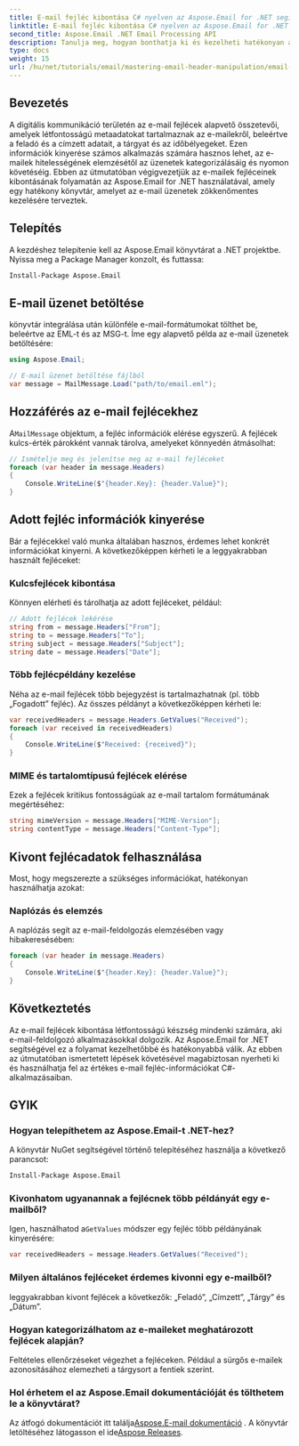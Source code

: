 ```yaml
---
title: E-mail fejléc kibontása C# nyelven az Aspose.Email for .NET segítségével
linktitle: E-mail fejléc kibontása C# nyelven az Aspose.Email for .NET segítségével
second_title: Aspose.Email .NET Email Processing API
description: Tanulja meg, hogyan bonthatja ki és kezelheti hatékonyan az e-mail fejléceket C#-alkalmazásaiban a hatékony Aspose.Email for .NET könyvtár segítségével. Ez az átfogó útmutató lépésről lépésre tartalmazza a kulcsfejléc-információk elérését.
type: docs
weight: 15
url: /hu/net/tutorials/email/mastering-email-header-manipulation/email-header-extraction/
---
```

## Bevezetés

A digitális kommunikáció területén az e-mail fejlécek alapvető összetevői, amelyek létfontosságú metaadatokat tartalmaznak az e-mailekről, beleértve a feladó és a címzett adatait, a tárgyat és az időbélyegeket. Ezen információk kinyerése számos alkalmazás számára hasznos lehet, az e-mailek hitelességének elemzésétől az üzenetek kategorizálásáig és nyomon követéséig. Ebben az útmutatóban végigvezetjük az e-mailek fejléceinek kibontásának folyamatán az Aspose.Email for .NET használatával, amely egy hatékony könyvtár, amelyet az e-mail üzenetek zökkenőmentes kezelésére terveztek.

## Telepítés

A kezdéshez telepítenie kell az Aspose.Email könyvtárat a .NET projektbe. Nyissa meg a Package Manager konzolt, és futtassa:

```bash
Install-Package Aspose.Email
```

## E-mail üzenet betöltése

könyvtár integrálása után különféle e-mail-formátumokat tölthet be, beleértve az EML-t és az MSG-t. Íme egy alapvető példa az e-mail üzenetek betöltésére:

```csharp
using Aspose.Email;

// E-mail üzenet betöltése fájlból
var message = MailMessage.Load("path/to/email.eml");
```

## Hozzáférés az e-mail fejlécekhez

 A`MailMessage` objektum, a fejléc információk elérése egyszerű. A fejlécek kulcs-érték párokként vannak tárolva, amelyeket könnyedén átmásolhat:

```csharp
// Ismételje meg és jelenítse meg az e-mail fejléceket
foreach (var header in message.Headers)
{
    Console.WriteLine($"{header.Key}: {header.Value}");
}
```

## Adott fejléc információk kinyerése

Bár a fejlécekkel való munka általában hasznos, érdemes lehet konkrét információkat kinyerni. A következőképpen kérheti le a leggyakrabban használt fejléceket:

### Kulcsfejlécek kibontása

Könnyen elérheti és tárolhatja az adott fejléceket, például:

```csharp
// Adott fejlécek lekérése
string from = message.Headers["From"];
string to = message.Headers["To"];
string subject = message.Headers["Subject"];
string date = message.Headers["Date"];
```

### Több fejlécpéldány kezelése

Néha az e-mail fejlécek több bejegyzést is tartalmazhatnak (pl. több „Fogadott” fejléc). Az összes példányt a következőképpen kérheti le:

```csharp
var receivedHeaders = message.Headers.GetValues("Received");
foreach (var received in receivedHeaders)
{
    Console.WriteLine($"Received: {received}");
}
```

### MIME és tartalomtípusú fejlécek elérése

Ezek a fejlécek kritikus fontosságúak az e-mail tartalom formátumának megértéséhez:

```csharp
string mimeVersion = message.Headers["MIME-Version"];
string contentType = message.Headers["Content-Type"];
```

## Kivont fejlécadatok felhasználása

Most, hogy megszerezte a szükséges információkat, hatékonyan használhatja azokat:

### Naplózás és elemzés

A naplózás segít az e-mail-feldolgozás elemzésében vagy hibakeresésében:

```csharp
foreach (var header in message.Headers)
{
    Console.WriteLine($"{header.Key}: {header.Value}");
}
```

## Következtetés

Az e-mail fejlécek kibontása létfontosságú készség mindenki számára, aki e-mail-feldolgozó alkalmazásokkal dolgozik. Az Aspose.Email for .NET segítségével ez a folyamat kezelhetőbbé és hatékonyabbá válik. Az ebben az útmutatóban ismertetett lépések követésével magabiztosan nyerheti ki és használhatja fel az értékes e-mail fejléc-információkat C#-alkalmazásaiban.

## GYIK

### Hogyan telepíthetem az Aspose.Email-t .NET-hez?

A könyvtár NuGet segítségével történő telepítéséhez használja a következő parancsot:
```bash
Install-Package Aspose.Email
```

### Kivonhatom ugyanannak a fejlécnek több példányát egy e-mailből?

 Igen, használhatod a`GetValues` módszer egy fejléc több példányának kinyerésére:
```csharp
var receivedHeaders = message.Headers.GetValues("Received");
```

### Milyen általános fejléceket érdemes kivonni egy e-mailből?

leggyakrabban kivont fejlécek a következők: „Feladó”, „Címzett”, „Tárgy” és „Dátum”.

### Hogyan kategorizálhatom az e-maileket meghatározott fejlécek alapján?

Feltételes ellenőrzéseket végezhet a fejléceken. Például a sürgős e-mailek azonosításához elemezheti a tárgysort a fentiek szerint.

### Hol érhetem el az Aspose.Email dokumentációját és tölthetem le a könyvtárat?

 Az átfogó dokumentációt itt találja[Aspose.E-mail dokumentáció](https://reference.aspose.com/email/net/) . A könyvtár letöltéséhez látogasson el ide[Aspose Releases](https://releases.aspose.com/email/net/).